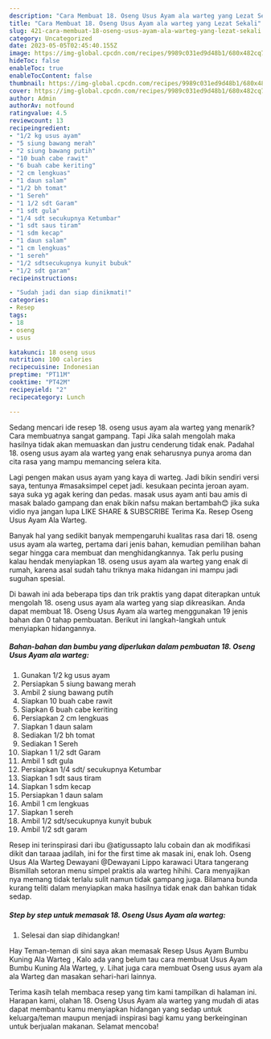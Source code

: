 ```yaml
---
description: "Cara Membuat 18. Oseng Usus Ayam ala warteg yang Lezat Sekali"
title: "Cara Membuat 18. Oseng Usus Ayam ala warteg yang Lezat Sekali"
slug: 421-cara-membuat-18-oseng-usus-ayam-ala-warteg-yang-lezat-sekali
category: Uncategorized
date: 2023-05-05T02:45:40.155Z
image: https://img-global.cpcdn.com/recipes/9989c031ed9d48b1/680x482cq70/18-oseng-usus-ayam-ala-warteg-foto-resep-utama.jpg
hideToc: false
enableToc: true
enableTocContent: false
thumbnail: https://img-global.cpcdn.com/recipes/9989c031ed9d48b1/680x482cq70/18-oseng-usus-ayam-ala-warteg-foto-resep-utama.jpg
cover: https://img-global.cpcdn.com/recipes/9989c031ed9d48b1/680x482cq70/18-oseng-usus-ayam-ala-warteg-foto-resep-utama.jpg
author: Admin
authorAv: notfound
ratingvalue: 4.5
reviewcount: 13
recipeingredient:
- "1/2 kg usus ayam"
- "5 siung bawang merah"
- "2 siung bawang putih"
- "10 buah cabe rawit"
- "6 buah cabe keriting"
- "2 cm lengkuas"
- "1 daun salam"
- "1/2 bh tomat"
- "1 Sereh"
- "1 1/2 sdt Garam"
- "1 sdt gula"
- "1/4 sdt secukupnya Ketumbar"
- "1 sdt saus tiram"
- "1 sdm kecap"
- "1 daun salam"
- "1 cm lengkuas"
- "1 sereh"
- "1/2 sdtsecukupnya kunyit bubuk"
- "1/2 sdt garam"
recipeinstructions:

- "Sudah jadi dan siap dinikmati!"
categories:
- Resep
tags:
- 18
- oseng
- usus

katakunci: 18 oseng usus 
nutrition: 100 calories
recipecuisine: Indonesian
preptime: "PT11M"
cooktime: "PT42M"
recipeyield: "2"
recipecategory: Lunch

---
```



Sedang mencari ide resep 18. oseng usus ayam ala warteg yang menarik? Cara membuatnya sangat gampang. Tapi Jika salah mengolah maka hasilnya tidak akan memuaskan dan justru cenderung tidak enak. Padahal 18. oseng usus ayam ala warteg yang enak seharusnya punya aroma dan cita rasa yang mampu memancing selera kita.


Lagi pengen makan usus ayam yang kaya di warteg. Jadi bikin sendiri versi saya, tentunya #masaksimpel cepet jadi. kesukaan pecinta jeroan ayam. saya suka yg agak kering dan pedas. masak usus ayam anti bau amis di masak balado gampang dan enak bikin nafsu makan bertambah😊 jika suka vidio nya jangan lupa LIKE SHARE &amp; SUBSCRIBE Terima Ka. Resep Oseng Usus Ayam Ala Warteg.

Banyak hal yang sedikit banyak mempengaruhi kualitas rasa dari 18. oseng usus ayam ala warteg, pertama dari jenis bahan, kemudian pemilihan bahan segar hingga cara membuat dan menghidangkannya. Tak perlu pusing kalau hendak menyiapkan 18. oseng usus ayam ala warteg yang enak di rumah, karena asal sudah tahu triknya maka hidangan ini mampu jadi suguhan spesial.


Di bawah ini ada beberapa tips dan trik praktis yang dapat diterapkan untuk mengolah 18. oseng usus ayam ala warteg yang siap dikreasikan. Anda dapat membuat 18. Oseng Usus Ayam ala warteg menggunakan 19 jenis bahan dan 0 tahap pembuatan. Berikut ini langkah-langkah untuk menyiapkan hidangannya.

<!--inarticleads1-->

##### Bahan-bahan dan bumbu yang diperlukan dalam pembuatan 18. Oseng Usus Ayam ala warteg:

1. Gunakan 1/2 kg usus ayam
1. Persiapkan 5 siung bawang merah
1. Ambil 2 siung bawang putih
1. Siapkan 10 buah cabe rawit
1. Siapkan 6 buah cabe keriting
1. Persiapkan 2 cm lengkuas
1. Siapkan 1 daun salam
1. Sediakan 1/2 bh tomat
1. Sediakan 1 Sereh
1. Siapkan 1 1/2 sdt Garam
1. Ambil 1 sdt gula
1. Persiapkan 1/4 sdt/ secukupnya Ketumbar
1. Siapkan 1 sdt saus tiram
1. Siapkan 1 sdm kecap
1. Persiapkan 1 daun salam
1. Ambil 1 cm lengkuas
1. Siapkan 1 sereh
1. Ambil 1/2 sdt/secukupnya kunyit bubuk
1. Ambil 1/2 sdt garam


Resep ini terinspirasi dari ibu @atigussapto lalu cobain dan ak modifikasi dikit dan taraaa jadilah, ini for the first time ak masak ini, enak loh. Oseng Usus Ala Warteg Dewayani @Dewayani Lippo karawaci Utara tangerang Bismillah setoran menu simpel praktis ala warteg hihihi. Cara menyajikan nya memang tidak terlalu sulit namun tidak gampang juga. Bilamana bunda kurang teliti dalam menyiapkan maka hasilnya tidak enak dan bahkan tidak sedap. 

<!--inarticleads2-->

##### Step by step untuk memasak 18. Oseng Usus Ayam ala warteg:


1. Selesai dan siap dihidangkan!

Hay Teman-teman di sini saya akan memasak Resep Usus Ayam Bumbu Kuning Ala Warteg , Kalo ada yang belum tau cara membuat Usus Ayam Bumbu Kuning Ala Warteg, y. Lihat juga cara membuat Oseng usus ayam ala ala Warteg dan masakan sehari-hari lainnya. 

Terima kasih telah membaca resep yang tim kami tampilkan di halaman ini. Harapan kami, olahan 18. Oseng Usus Ayam ala warteg yang mudah di atas dapat membantu kamu menyiapkan hidangan yang sedap untuk keluarga/teman maupun menjadi inspirasi bagi kamu yang berkeinginan untuk berjualan makanan. Selamat mencoba!
